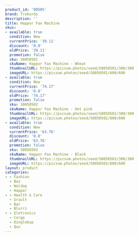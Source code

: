 ```yaml
---
product_id: '00505'
brand: Trekords
description: ''
title: Happor Fax Machine
skus:
- available: true
  condition: New
  currentPrice: '39.11'
  discount: '0.0'
  oldPrice: '39.11'
  promotion: false
  sku: S0050501
  skuName: Happor Fax Machine - Wheat
  thumbnailURL: https://picsum.photos/seed/S0050501/300/300
  imageURL: https://picsum.photos/seed/S0050501/600/600
- available: true
  condition: New
  currentPrice: '74.17'
  discount: '0.0'
  oldPrice: '74.17'
  promotion: false
  sku: S0050502
  skuName: Happor Fax Machine - Hot pink
  thumbnailURL: https://picsum.photos/seed/S0050502/300/300
  imageURL: https://picsum.photos/seed/S0050502/600/600
- available: true
  condition: New
  currentPrice: '63.76'
  discount: '0.0'
  oldPrice: '63.76'
  promotion: false
  sku: S0050503
  skuName: Happor Fax Machine - Black
  thumbnailURL: https://picsum.photos/seed/S0050503/300/300
  imageURL: https://picsum.photos/seed/S0050503/600/600
layout: product
categories:
- - Fashion
  - Baz
  - Waldop
  - Happor
- - Health & Care
  - Grault
  - Bar
  - Blurri
- - Eletronics
  - Corge
  - Dinglebop
  - Qux
---
```


